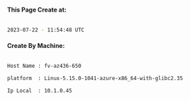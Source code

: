 
   
#### This Page Create at:

```bash

2023-07-22 - 11:54:48 UTC

```

#### Create By Machine:

```bash

Host Name : fv-az436-650

platform  : Linux-5.15.0-1041-azure-x86_64-with-glibc2.35

Ip Local  : 10.1.0.45

```

